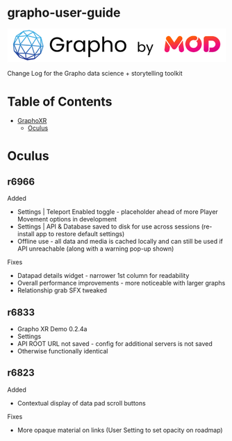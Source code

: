 # grapho-user-guide

![graphobymod-black](img/graphobymod-black.png)

Change Log for the Grapho data science + storytelling toolkit

# Table of Contents

- [GraphoXR](#grapho-xr)
  - [Oculus](#oculus)

# Oculus

## r6966

Added
* Settings | Teleport Enabled toggle - placeholder ahead of more Player Movement options in development 
* Settings | API & Database saved to disk for use across sessions (re-install app to restore default settings)
* Offline use - all data and media is cached locally and can still be used if API unreachable (along with a warning pop-up shown)

Fixes

* Datapad details widget - narrower 1st column for readability
* Overall performance improvements - more noticeable with larger graphs
* Relationship grab SFX tweaked
   
## r6833

* Grapho XR Demo 0.2.4a 
 * Settings
  * API ROOT URL not saved - config for additional servers is not saved
 * Otherwise functionally identical

## r6823

Added
* Contextual display of data pad scroll buttons

Fixes  
* More opaque material on links (User Setting to set opacity on roadmap)
  
